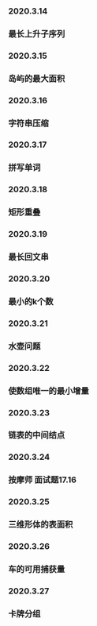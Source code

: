 ### 2020.3.14
### 最长上升子序列
### 2020.3.15
### 岛屿的最大面积
### 2020.3.16
### 字符串压缩
### 2020.3.17
### 拼写单词
### 2020.3.18
### 矩形重叠
### 2020.3.19
### 最长回文串
### 2020.3.20
### 最小的k个数
### 2020.3.21
### 水壶问题
### 2020.3.22
### 使数组唯一的最小增量
### 2020.3.23
### 链表的中间结点
### 2020.3.24
### 按摩师 面试题17.16
### 2020.3.25
### 三维形体的表面积
### 2020.3.26
### 车的可用捕获量
### 2020.3.27
### 卡牌分组

